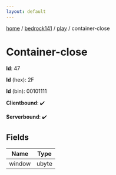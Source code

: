 ```yaml
---
layout: default
---
```


[home](/)  /  [bedrock141](/protocol/bedrock141)  /  [play](/protocol/bedrock141/play)  /  container-close

# Container-close

**Id**: 47

**Id** (hex): 2F

**Id** (bin): 00101111

**Clientbound**: ✔️

**Serverbound**: ✔️

## Fields

Name | Type
---|---
window | ubyte

